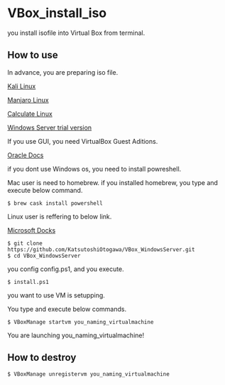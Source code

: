 # VBox_install_iso
you install isofile into Virtual Box from terminal.

## How to use

In advance, you are preparing iso file.

[Kali Linux](https://www.kali.org/)

[Manjaro Linux](https://manjaro.org/)

[Calculate Linux](https://www.calculate-linux.org/)

[Windows Server trial version](https://www.microsoft.com/en-US/cloud-platform/windows-server-trial)

If you use GUI, you need VirtualBox Guest Aditions.

[Oracle Docs](https://www.oracle.com/virtualization/technologies/vm/downloads/virtualbox-downloads.html)

if you dont use Windows os, you need to install powreshell.

Mac user is need to homebrew. if you installed homebrew, you type and execute below command.
```
$ brew cask install powershell
```

Linux user is reffering to below link.

[Microsoft Docks](https://docs.microsoft.com/en-US/powershell/scripting/install/installing-powershell-core-on-linux?view=powershell-7)

```
$ git clone https://github.com/KatsutoshiOtogawa/VBox_WindowsServer.git
$ cd VBox_WindowsServer
```
you config config.ps1, and you execute.

```
$ install.ps1
```

you want to use VM is setupping.

You type and execute below commands.
```
$ VBoxManage startvm you_naming_virtualmachine
```
You are launching you_naming_virtualmachine!

## How to destroy 
```
$ VBoxManage unregistervm you_naming_virtualmachine
```

